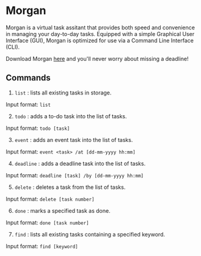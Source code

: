 # Morgan

Morgan is a virtual task assitant that provides both speed and convenience in managing your day-to-day tasks.
Equipped with a simple Graphical User Interface (GUI), Morgan is optimized for use via a Command Line Interface (CLI).

Download Morgan [here](https://github.com/jennibearduit/ip/releases) and you'll never worry about missing a deadline!

## Commands

1. `list` : lists all existing tasks in storage.

Input format: `list`

2. `todo` : adds a to-do task into the list of tasks.

Input format: `todo [task]`

3. `event` : adds an event task into the list of tasks.

Input format: `event <task> /at [dd-mm-yyyy hh:mm]`

4. `deadline` : adds a deadline task into the list of tasks.

Input format: `deadline [task] /by [dd-mm-yyyy hh:mm]`

5. `delete` : deletes a task from the list of tasks.

Input format: `delete [task number]`

6. `done` : marks a specified task as done.

Input format: `done [task number]`

7. `find` : lists all existing tasks containing a specified keyword.

Input format: `find [keyword]`
   